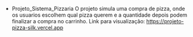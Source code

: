  - Projeto_Sistema_Pizzaria 
O projeto simula uma compra de pizza, onde os usuarios escolhem qual pizza querem e a quantidade
depois podem finalizar a compra no carrinho.
Link para visualização:
https://projeto-pizza-silk.vercel.app


